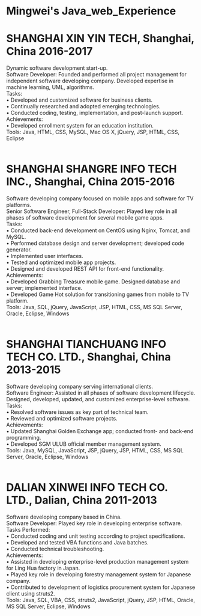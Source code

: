 # Mingwei's Java_web_Experience

# SHANGHAI XIN YIN TECH, Shanghai, China  2016-2017<br>
Dynamic software development start-up.<br>
Software Developer: Founded and performed all project management for independent software developing company. Developed expertise in machine learning, UML, algorithms. <br>
Tasks:<br>
•	Developed and customized software for business clients. <br>
•	Continually researched and adopted emerging technologies. <br>
•	Conducted coding, testing, implementation, and post-launch support. <br>
Achievements:<br>
•	Developed enrollment system for an education institution. <br>
Tools: Java, HTML, CSS, MySQL, Mac OS X, jQuery, JSP, HTML, CSS, Eclipse<br>
<br>
# SHANGHAI SHANGRE INFO TECH INC., Shanghai, China  2015-2016<br>
Software developing company focused on mobile apps and software for TV platforms. <br>
Senior Software Engineer, Full-Stack Developer: Played key role in all phases of software development for several mobile game apps.<br>
Tasks: <br>
•	Conducted back-end development on CentOS using Nginx, Tomcat, and MySQL. <br>
•	Performed database design and server development; developed code generator.<br>
•	Implemented user interfaces.<br>
•	Tested and optimized mobile app projects.  <br>
•	Designed and developed REST API for front-end functionality. <br>
Achievements:<br>
•	Developed Grabbing Treasure mobile game. Designed database and server; implemented interface.  <br>
•	Developed Game Hot solution for transitioning games from mobile to TV platform. <br>
Tools: Java, SQL, jQuery, JavaScript, JSP, HTML, CSS, MS SQL Server, Oracle, Eclipse, Windows<br>
<br>
# SHANGHAI TIANCHUANG INFO TECH CO. LTD., Shanghai, China  2013-2015<br>
Software developing company serving international clients.<br>
Software Engineer: Assisted in all phases of software development lifecycle. Designed, developed, updated, and customized enterprise-level software. <br>
Tasks:<br>
•	Resolved software issues as key part of technical team. <br>
•	Reviewed and optimized software projects. <br>
Achievements:<br>
•	Updated Shanghai Golden Exchange app; conducted front- and back-end programming. <br>
•	Developed SGM ULUB official member management system. <br>
Tools: Java, MySQL, JavaScript, JSP, jQuery, JSP, HTML, CSS, MS SQL Server, Oracle, Eclipse, Windows<br>
<br>
# DALIAN XINWEI INFO TECH CO. LTD., Dalian, China  2011-2013<br>
Software developing company based in China.<br>
Software Developer: Played key role in developing enterprise software. <br>
Tasks Performed:<br>
•	Conducted coding and unit testing according to project specifications. <br>
•	Developed and tested VBA functions and Java batches. <br>
•	Conducted technical troubleshooting. <br>
Achievements:<br>
•	Assisted in developing enterprise-level production management system for Ling Hua factory in Japan. <br>
•	Played key role in developing forestry management system for Japanese company. <br>
•	Contributed to development of logistics procurement system for Japanese client using struts2. <br>
Tools: Java, SQL, VBA, CSS, struts2, JavaScript, jQuery, JSP, HTML, Oracle, MS SQL Server, Eclipse, Windows<br>
